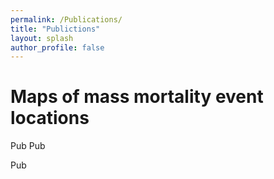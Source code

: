 ```yaml
---
permalink: /Publications/
title: "Publictions"
layout: splash
author_profile: false
---
```


# Maps of mass mortality event locations
Pub
Pub

Pub